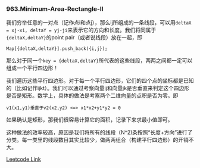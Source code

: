 ### 963.Minimum-Area-Rectangle-II

我们穷举任意的一对点（记作点i和点j），那么ij所组成的一条线段，可以用```deltaX = xj-xi, deltaY = yj-ji```来表示它的方向和长度。我们将同属于```{deltaX,deltaY}```的point pair（或者说线段）放在一起，即
```
Map[{deltaX,deltaY}].push_back({i,j}); 
```
那么对于同一个```key = {deltaX,deltaY}```所代表的这些线段，两两之间都一定可以组成一个平行四边形！

我们遍历这些平行四边形。对于每一个平行四边形，它们的四个点的坐标都是已知的（比如记作ijkt）。我们可以通过考察向量ij和向量jk是否垂直来判定这个四边形是否是矩形。数学上，具体的做法是考察两个二维向量的点积是否为零。即
```
v1(x1,y1)垂直于v2(x2,y2) <=> x1*x2+y1*y2 = 0
```

如果确认是矩形，那我们很容易计算它的面积，记录下来求最小值即可。

这种做法的效率较高，原因是我们将所有的线段（N^2)条按照“长度+方向”进行了分类。每一类里的线段数目其实比较少，做两两组合（构建平行四边形）的开销不大。


[Leetcode Link](https://leetcode.com/problems/minimum-area-rectangle-ii)